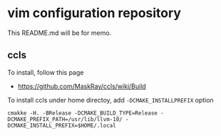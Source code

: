 # vim configuration repository

This README.md will be for memo.

## ccls

To install, follow this page

- https://github.com/MaskRay/ccls/wiki/Build

To install ccls under home directoy, add `-DCMAKE_INSTALLPREFIX` option

```
cmakke -H. -BRelease -DCMAKE_BUILD_TYPE=Release -DCMAKE_PREFIX_PATH=/usr/lib/llvm-10/ -DCMAKE_INSTALL_PREFIX=$HOME/.local
```
